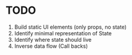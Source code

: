 # TODO

1. Build static UI elements (only props, no state)
2. Identify minimal representation of State
3. Identify where state should live
4. Inverse data flow (Call backs)
